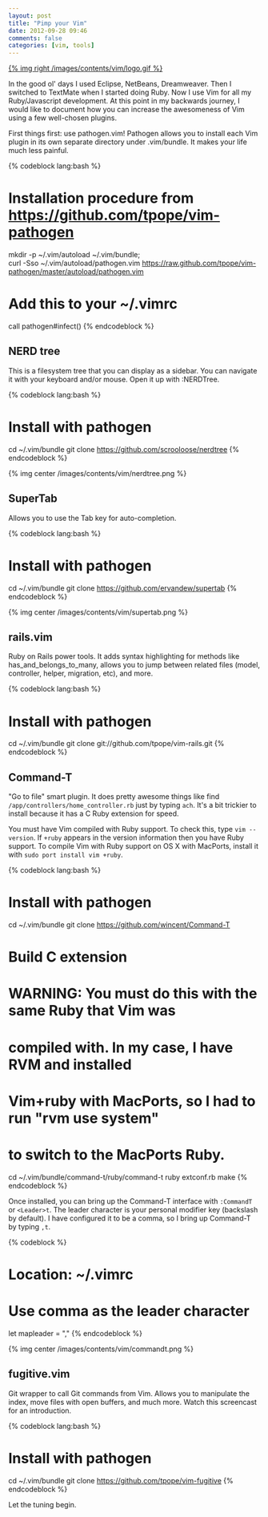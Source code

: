 ```yaml
---
layout: post
title: "Pimp your Vim"
date: 2012-09-28 09:46
comments: false
categories: [vim, tools]
---
```


[{% img right /images/contents/vim/logo.gif %}](http://www.vim.org)

In the good ol' days I used Eclipse, NetBeans, Dreamweaver. Then I switched to TextMate when I started doing Ruby. Now I use Vim for all my Ruby/Javascript development. At this point in my backwards journey, I would like to document how you can increase the awesomeness of Vim using a few well-chosen plugins.

<!--more-->

First things first: use pathogen.vim! Pathogen allows you to install each Vim plugin in its own separate directory under .vim/bundle. It makes your life much less painful.

{% codeblock lang:bash %}
# Installation procedure from https://github.com/tpope/vim-pathogen
mkdir -p ~/.vim/autoload ~/.vim/bundle; \
curl -Sso ~/.vim/autoload/pathogen.vim https://raw.github.com/tpope/vim-pathogen/master/autoload/pathogen.vim
 
# Add this to your ~/.vimrc
call pathogen#infect()
{% endcodeblock %}

## NERD tree

This is a filesystem tree that you can display as a sidebar. You can navigate it with your keyboard and/or mouse. Open it up with :NERDTree.

{% codeblock lang:bash %}
# Install with pathogen
cd ~/.vim/bundle
git clone https://github.com/scrooloose/nerdtree
{% endcodeblock %}

{% img center /images/contents/vim/nerdtree.png %}

## SuperTab

Allows you to use the Tab key for auto-completion.

{% codeblock lang:bash %}
# Install with pathogen
cd ~/.vim/bundle
git clone https://github.com/ervandew/supertab
{% endcodeblock %}

{% img center /images/contents/vim/supertab.png %}

## rails.vim

Ruby on Rails power tools. It adds syntax highlighting for methods like has_and_belongs_to_many, allows you to jump between related files (model, controller, helper, migration, etc), and more.

{% codeblock lang:bash %}
# Install with pathogen
cd ~/.vim/bundle
git clone git://github.com/tpope/vim-rails.git
{% endcodeblock %}

## Command-T

"Go to file" smart plugin. It does pretty awesome things like find `/app/controllers/home_controller.rb` just by typing `ach`. It's a bit trickier to install because it has a C Ruby extension for speed.

You must have Vim compiled with Ruby support. To check this, type `vim --version`. If `+ruby` appears in the version information then you have Ruby support. To compile Vim with Ruby support on OS X with MacPorts, install it with `sudo port install vim +ruby`.

{% codeblock lang:bash %}
# Install with pathogen
cd ~/.vim/bundle
git clone https://github.com/wincent/Command-T
 
# Build C extension
# WARNING: You must do this with the same Ruby that Vim was
#          compiled with. In my case, I have RVM and installed
#          Vim+ruby with MacPorts, so I had to run "rvm use system"
#          to switch to the MacPorts Ruby.
cd ~/.vim/bundle/command-t/ruby/command-t
ruby extconf.rb
make
{% endcodeblock %}

Once installed, you can bring up the Command-T interface with `:CommandT` or `<Leader>t`. The leader character is your personal modifier key (backslash by default). I have configured it to be a comma, so I bring up Command-T by typing `,t`.

{% codeblock %}
# Location: ~/.vimrc
 
# Use comma as the leader character
let mapleader = ","
{% endcodeblock %}

{% img center /images/contents/vim/commandt.png %}

## fugitive.vim

Git wrapper to call Git commands from Vim. Allows you to manipulate the index, move files with open buffers, and much more. Watch this screencast for an introduction.

{% codeblock lang:bash %}
# Install with pathogen
cd ~/.vim/bundle
git clone https://github.com/tpope/vim-fugitive
{% endcodeblock %}

Let the tuning begin.
